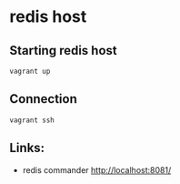 # redis host

## Starting redis host
```
vagrant up
```

## Connection
```
vagrant ssh
```

## Links:

* redis commander [http://localhost:8081/](http://localhost:8081/)
